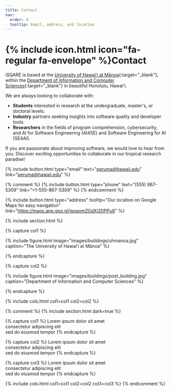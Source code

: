 ```yaml
---
title: Contact
nav:
  order: 4
  tooltip: Email, address, and location
---
```


# {% include icon.html icon="fa-regular fa-envelope" %}Contact

iSQARE is based at the [University of Hawaiʻi at Mānoa](https://manoa.hawaii.edu/){:target="_blank"}, within the [Department of Information and Computer Sciences](https://www.ics.hawaii.edu/){:target="_blank"} in beautiful Honolulu, Hawaiʻi. 

We are always looking to collaborate with:
* **Students** interested in research at the undergraduate, master's, or doctoral levels.
* **Industry** partners seeking insights into software quality and developer tools.
* **Researchers**  in the fields of program comprehension, cybersecurity, and AI for Software Engineering (AI4SE) and Software Engineering for AI (SE4AI).

If you are passionate about improving software, we would love to hear from you. Discover exciting opportunities to collaborate in our tropical research paradise!

{%
  include button.html
  type="email"
  text="peruma@hawaii.edu"
  link="peruma@hawaii.edu"
%}

{% comment %}
{%
  include button.html
  type="phone"
  text="(555) 867-5309"
  link="+1-555-867-5309"
%}
{% endcomment %}

{%
  include button.html
  type="address"
  tooltip="Our location on Google Maps for easy navigation"
  link="https://maps.app.goo.gl/jspaomZGdXj2DPPu6"
%}

{% include section.html %}

{% capture col1 %}

{%
  include figure.html
  image="images/buildings/uhmanoa.jpg"
  caption="The University of Hawaiʻi at Mānoa"
%}

{% endcapture %}

{% capture col2 %}

{%
  include figure.html
  image="images/buildings/post_building.jpg"
  caption="Department of Information and Computer Sciences"
%}

{% endcapture %}

{% include cols.html col1=col1 col2=col2 %}



{% comment %}
{% include section.html dark=true %}

{% capture col1 %}
Lorem ipsum dolor sit amet  
consectetur adipiscing elit  
sed do eiusmod tempor
{% endcapture %}

{% capture col2 %}
Lorem ipsum dolor sit amet  
consectetur adipiscing elit  
sed do eiusmod tempor
{% endcapture %}

{% capture col3 %}
Lorem ipsum dolor sit amet  
consectetur adipiscing elit  
sed do eiusmod tempor
{% endcapture %}

{% include cols.html col1=col1 col2=col2 col3=col3 %}
{% endcomment %}